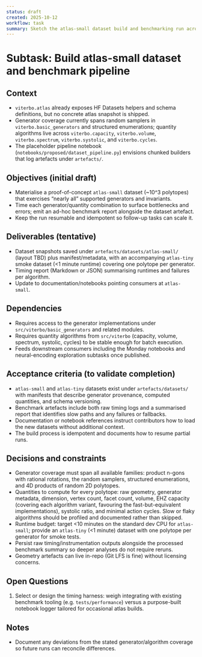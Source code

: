 ```yaml
---
status: draft
created: 2025-10-12
workflow: task
summary: Sketch the atlas-small dataset build and benchmarking run across generators and quantity algorithms.
---
```


# Subtask: Build atlas-small dataset and benchmark pipeline

## Context

- `viterbo.atlas` already exposes HF Datasets helpers and schema definitions, but no concrete atlas snapshot is shipped.
- Generator coverage currently spans random samplers in `viterbo.basic_generators` and structured enumerations; quantity algorithms live across `viterbo.capacity`, `viterbo.volume`, `viterbo.spectrum`, `viterbo.systolic`, and `viterbo.cycles`.
- The placeholder pipeline notebook (`notebooks/proposed/dataset_pipeline.py`) envisions chunked builders that log artefacts under `artefacts/`.

## Objectives (initial draft)

- Materialise a proof-of-concept `atlas-small` dataset (~10^3 polytopes) that exercises “nearly all” supported generators and invariants.
- Time each generator/quantity combination to surface bottlenecks and errors; emit an ad-hoc benchmark report alongside the dataset artefact.
- Keep the run resumable and idempotent so follow-up tasks can scale it.

## Deliverables (tentative)

- Dataset snapshots saved under `artefacts/datasets/atlas-small/` (layout TBD) plus manifest/metadata, with an accompanying `atlas-tiny` smoke dataset (<1 minute runtime) covering one polytope per generator.
- Timing report (Markdown or JSON) summarising runtimes and failures per algorithm.
- Update to documentation/notebooks pointing consumers at `atlas-small`.

## Dependencies

- Requires access to the generator implementations under `src/viterbo/basic_generators` and related modules.
- Requires quantity algorithms from `src/viterbo` (capacity, volume, spectrum, systolic, cycles) to be stable enough for batch execution.
- Feeds downstream consumers including the Monday notebooks and neural-encoding exploration subtasks once published.

## Acceptance criteria (to validate completion)

- `atlas-small` and `atlas-tiny` datasets exist under `artefacts/datasets/` with manifests that describe generator provenance, computed quantities, and schema versioning.
- Benchmark artefacts include both raw timing logs and a summarised report that identifies slow paths and any failures or fallbacks.
- Documentation or notebook references instruct contributors how to load the new datasets without additional context.
- The build process is idempotent and documents how to resume partial runs.

## Decisions and constraints

- Generator coverage must span all available families: product n-gons with rational rotations, the random samplers, structured enumerations, and 4D products of random 2D polytopes.
- Quantities to compute for every polytope: raw geometry, generator metadata, dimension, vertex count, facet count, volume, EHZ capacity (covering each algorithm variant, favouring the fast-but-equivalent implementations), systolic ratio, and minimal action cycles. Slow or flaky algorithms should be profiled and documented rather than skipped.
- Runtime budget: target <10 minutes on the standard dev CPU for `atlas-small`; provide an `atlas-tiny` (<1 minute) dataset with one polytope per generator for smoke tests.
- Persist raw timing/instrumentation outputs alongside the processed benchmark summary so deeper analyses do not require reruns.
- Geometry artefacts can live in-repo (Git LFS is fine) without licensing concerns.

## Open Questions

1. Select or design the timing harness: weigh integrating with existing benchmark tooling (e.g. `tests/performance`) versus a purpose-built notebook logger tailored for occasional atlas builds.

## Notes

- Document any deviations from the stated generator/algorithm coverage so future runs can reconcile differences.

